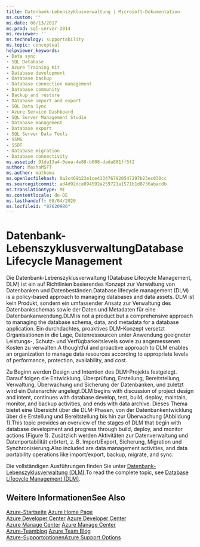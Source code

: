 ```yaml
---
title: Datenbank-Lebenszyklusverwaltung | Microsoft-Dokumentation
ms.custom: ''
ms.date: 06/13/2017
ms.prod: sql-server-2014
ms.reviewer: ''
ms.technology: supportability
ms.topic: conceptual
helpviewer_keywords:
- Data sync
- SQL Database
- Azure Training Kit
- Database development
- Database backup
- Database connection management
- Database community
- Backup and restore
- Database import and export
- SQL Data Sync
- Azure Service Dashboard
- SQL Server Management Studio
- Database management
- Database export
- SQL Server Data Tools
- SSMS
- SSDT
- Database migration
- Database connectivity
ms.assetid: 91da13a4-0eea-4e88-b608-dada881ff5f2
author: MashaMSFT
ms.author: mathoma
ms.openlocfilehash: 0a2c469b23e1ce4134767920547297b23ec030cc
ms.sourcegitcommit: ad4d92dce894592a259721a1571b1d8736abacdb
ms.translationtype: MT
ms.contentlocale: de-DE
ms.lasthandoff: 08/04/2020
ms.locfileid: "87620986"
---
```

# <a name="database-lifecycle-management"></a><span data-ttu-id="eb188-102">Datenbank-Lebenszyklusverwaltung</span><span class="sxs-lookup"><span data-stu-id="eb188-102">Database Lifecycle Management</span></span>
  <span data-ttu-id="eb188-103">Die Datenbank-Lebenszyklusverwaltung (Database Lifecycle Management, DLM) ist ein auf Richtlinien basierendes Konzept zur Verwaltung von Datenbanken und Datenbeständen.</span><span class="sxs-lookup"><span data-stu-id="eb188-103">Database lifecycle management (DLM) is a policy-based approach to managing databases and data assets.</span></span> <span data-ttu-id="eb188-104">DLM ist kein Produkt, sondern ein umfassender Ansatz zur Verwaltung des Datenbankschemas sowie der Daten und Metadaten für eine Datenbankanwendung.</span><span class="sxs-lookup"><span data-stu-id="eb188-104">DLM is not a product but a comprehensive approach to managing the database schema, data, and metadata for a database application.</span></span> <span data-ttu-id="eb188-105">Ein durchdachtes, proaktives DLM-Konzept versetzt Organisationen in die Lage, Datenressourcen unter Anwendung geeigneter Leistungs-, Schutz- und Verfügbarkeitslevels sowie zu angemessenen Kosten zu verwalten.</span><span class="sxs-lookup"><span data-stu-id="eb188-105">A thoughtful and proactive approach to DLM enables an organization to manage data resources according to appropriate levels of performance, protection, availability, and cost.</span></span>  
  
 <span data-ttu-id="eb188-106">Zu Beginn werden Design und Intention des DLM-Projekts festgelegt. Darauf folgen die Entwicklung, Überprüfung, Erstellung, Bereitstellung, Verwaltung, Überwachung und Sicherung der Datenbanken, und zuletzt wird ein Datenarchiv angelegt.</span><span class="sxs-lookup"><span data-stu-id="eb188-106">DLM begins with discussion of project design and intent, continues with database develop, test, build, deploy, maintain, monitor, and backup activities, and ends with data archive.</span></span> <span data-ttu-id="eb188-107">Dieses Thema bietet eine Übersicht über die DLM-Phasen, von der Datenbankentwicklung über die Erstellung und Bereitstellung bis hin zur Überwachung (Abbildung 1).</span><span class="sxs-lookup"><span data-stu-id="eb188-107">This topic provides an overview of the stages of DLM that begin with database development and progress through build, deploy, and monitor actions (Figure 1).</span></span> <span data-ttu-id="eb188-108">Zusätzlich werden Aktivitäten zur Datenverwaltung und Datenportabilität erörtert, z. B. Import/Export, Sicherung, Migration und Synchronisierung.</span><span class="sxs-lookup"><span data-stu-id="eb188-108">Also included are data management activities, and data portability operations like import/export, backup, migrate, and sync.</span></span>  
  
 <span data-ttu-id="eb188-109">Die vollständigen Ausführungen finden Sie unter [Datenbank-Lebenszyklusverwaltung (DLM)](https://go.microsoft.com/fwlink/?LinkId=276949).</span><span class="sxs-lookup"><span data-stu-id="eb188-109">To read the complete topic, see [Database Lifecycle Management (DLM)](https://go.microsoft.com/fwlink/?LinkId=276949).</span></span>  
  
## <a name="see-also"></a><span data-ttu-id="eb188-110">Weitere Informationen</span><span class="sxs-lookup"><span data-stu-id="eb188-110">See Also</span></span>  
 <span data-ttu-id="eb188-111">[Azure-Startseite](https://www.windowsazure.com/) </span><span class="sxs-lookup"><span data-stu-id="eb188-111">[Azure Home Page](https://www.windowsazure.com/) </span></span>  
 <span data-ttu-id="eb188-112">[Azure Developer Center](https://www.windowsazure.com/develop/overview/) </span><span class="sxs-lookup"><span data-stu-id="eb188-112">[Azure Developer Center](https://www.windowsazure.com/develop/overview/) </span></span>  
 <span data-ttu-id="eb188-113">[Azure Manage Center](https://www.windowsazure.com/manage/overview/) </span><span class="sxs-lookup"><span data-stu-id="eb188-113">[Azure Manage Center](https://www.windowsazure.com/manage/overview/) </span></span>  
 <span data-ttu-id="eb188-114">[Azure-Teamblog](https://www.windowsazure.com/community/blog/) </span><span class="sxs-lookup"><span data-stu-id="eb188-114">[Azure Team Blog](https://www.windowsazure.com/community/blog/) </span></span>  
 [<span data-ttu-id="eb188-115">Azure-Supportoptionen</span><span class="sxs-lookup"><span data-stu-id="eb188-115">Azure Support Options</span></span>](https://www.windowsazure.com/support/contact/)  
  
